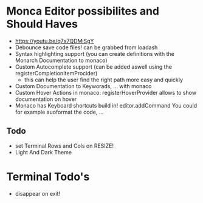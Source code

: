 # Monca Editor possibilites and Should Haves
- https://youtu.be/q7x7QDMiSgY
- Debounce save code files! can be grabbed from loadash
- Syntax highlighting support (you can create definitions with the Monarch Documentation to monaco)
- Custom Autocomplete support (can be added aswell using the registerCompletionItemProcider)
  - this can help the user find the right path more easy and quickly
- Custom Documentation to Keyworads, ... with monaco
- Custom Hover Actions in monaco: registerHoverProvider allows to show documentation on hover
- Monaco has Keyboard shortcuts build in! editor.addCommand You could for example auoformat the code, ...
## Todo
- set Terminal Rows and Cols on RESIZE!
- Light And Dark Theme
# Terminal Todo's
- disappear on exit!